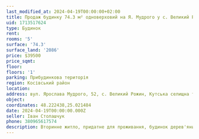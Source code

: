 ```yaml
---
last_modified_at: 2024-04-19T00:00:00+02:00
title: Продаж будинку 74.3 м² одноверховий на Я. Мудрого у с. Великий Рожин
uid: 1713517624
type: Будинок
rent:
rooms: '5'
surface: '74.3'
surface_land: '2086'
price: $39500
price_sqmt:
floor:
floors: '1'
parking: Прибудинкова територія
region: Косівський район
location:
address: вул. Ярослава Мудрого, 52, с. Великий Рожин, Кутська селищна територіальна громада
object:
coordinates: 48.222438,25.021484
date: 2024-04-19T00:00:00.000Z
seller: Іван Столашчук
phone: 380965617574
description: Вторинне житло, придатне для проживання, будинок дерев'яний
---
```

